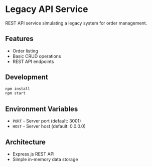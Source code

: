 # Legacy API Service

REST API service simulating a legacy system for order management.

## Features
- Order listing
- Basic CRUD operations
- REST API endpoints

## Development
```bash
npm install
npm start
```

## Environment Variables
- `PORT` - Server port (default: 3001)
- `HOST` - Server host (default: 0.0.0.0)

## Architecture
- Express.js REST API
- Simple in-memory data storage 